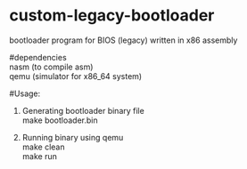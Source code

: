 # custom-legacy-bootloader  
bootloader program for BIOS (legacy) written in x86 assembly  

#dependencies  
nasm (to compile asm)  
qemu (simulator for x86_64 system)  

#Usage:    

1. Generating bootloader binary file  
make bootloader.bin  

2. Running binary using qemu  
make clean   
make run  